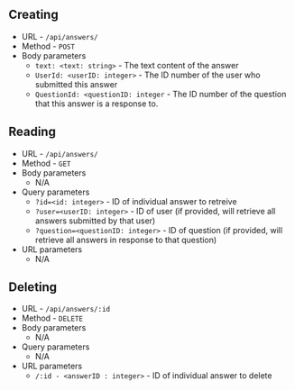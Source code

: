 ## Creating
- URL - `/api/answers/`
- Method - `POST`
- Body parameters
    - `text: <text: string>` - The text content of the answer
    - `UserId: <userID: integer>` - The ID number of the user who submitted this answer
    - `QuestionId: <questionID: integer` - The ID number of the question that this answer is a response to.

## Reading
- URL - `/api/answers/`
- Method - `GET`
- Body parameters
    - N/A
- Query parameters
    - `?id=<id: integer>` - ID of individual answer to retreive
    - `?user=<userID: integer>` - ID of user (if provided, will retrieve all answers submitted by that user)
    - `?question=<questionID: integer>` - ID of question (if provided, will retrieve all answers in response to that question)
- URL parameters
    - N/A

## Deleting
- URL - `/api/answers/:id`
- Method - `DELETE`
- Body parameters
    - N/A
- Query parameters
    - N/A
- URL parameters
    - `/:id - <answerID : integer>` - ID of individual answer to delete
